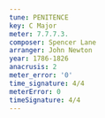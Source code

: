 ```yaml
---
tune: PENITENCE
key: C Major
meter: 7.7.7.3.
composer: Spencer Lane
arranger: John Newton
year: 1786-1826
anacrusis: 2
meter_error: '0'
time_signature: 4/4
meterError: 0
timeSignature: 4/4
---
```

